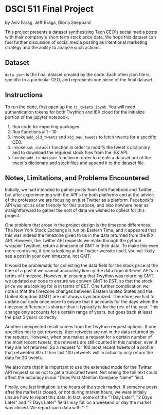 # DSCI 511 Final Project

by Aviv Farag, Jeff Braga, Gloria Sheppard

This project presents a dataset synthesizing Tech CEO's social media posts with their company's short term stock price data. We hope this dataset can fuel further discussion of social media posting as intentional marketing strategy and the ability to analyze such actions.

## Dataset

`data.json` is the final dataset created by the code. Each other json file is specific to a particular CEO, and represents one piece of the final dataset. 

## Instructions

To run the code, first open up the `tc_tweets.ipynb`. You will need authentication tokens for both Twython and IEX cloud for the initialize portion of the jupyter notebook.

1. Run code for importing packages
2. Run Functions # 1 - 10
3. Invoke `add_old_tweets` and `add_new_tweets` to fetch tweets for a specific CEO.
4. Invoke `sub_dataset` function in order to modify the tweet's dictionary and to download the required stock files from the IEX API. 
5. Invoke `add_to_dataset` function in order to create a dataset out of the tweet's dictionary and stock files and append it to the dataset file.

## Notes, Limitations, and Problems Encountered
Initially, we had intended to gather posts from both Facebook and Twitter, but after experimenting with the API's for both platforms and at the advice of the professor we are focusing on just Twitter as a platform. Facebook's API was not as user friendly for this purpose, and also nowhere near as straightforward to gather the sort of data we wished to collect for this project.

One problem that arose in the project design is the timezone differences. The New York Stock Exchange is run on Eastern Time, and it appeared that this was indeed the timezone given to us in the data returned from the IEX API. However, the Twitter API requests we make through the python wrapper Twython, return a timezone of GMT in their data. To make this even more confusing, if one is looking at the Twitter website itself, you will likely see a post in your own timezone, not GMT.

It would be problematic for collecting the data field for the stock price at the time of a post if we cannot accurately line up the data from different API's in terms of timezone. However, in ensuring that Twython was returning GMT, we updated our code to ensure we convert GMT to EST, so that the stock price we are looking for is in terms of EST. One further complication we note is that the timezone changes between Eastern United States and the United Kingdom (GMT) are not always synchronized. Therefore, we had to update our code once more to ensure that it accounts for the days when the timezone difference is shorter than it typically is for the rest of the year. This change only accounts for a certain range of years, but goes back at least the past 5 years correctly.

Another unexpected result comes from the Twython request options. If one specifies not to get retweets, then retweets are not in the data returned by the request. However, when one makes a request for a certain number of the most recent tweets, the retweets are still counted in this number, even if they are not returned. So a request for 100 most recent tweets of a profile that retweeted 80 of their last 100 retweets will in actuality only return the data for 20 tweets.

We also note that it is important to use the extended mode for the Twitter API request so as not to get a truncated tweet. Not seeing the full text could affect the accuracy in our "Does Post Mention Company Name" field.

Finally, one last limitation is the hours of the stock market. If someone posts after the market is closed, or not during market hours, we were initially unsure how to report this data. In fact, some of the "1 Day Later", "2 Days Later" and "7 Days Later" fields may fall on a weekend or day the market was closed. We report such data with "-".

